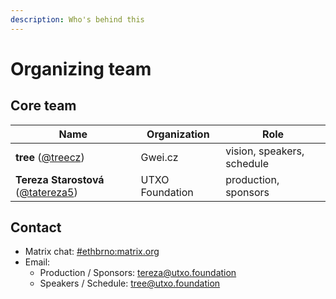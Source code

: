 ```yaml
---
description: Who's behind this
---
```


# Organizing team

## Core team

| Name                                                                | Organization    | Role                       |
| ------------------------------------------------------------------- | --------------- | -------------------------- |
| **tree** ([@treecz](https://twitter.com/treecz))                    | Gwei.cz         | vision, speakers, schedule |
| **Tereza Starostová** ([@tatereza5](https://twitter.com/tatereza5)) | UTXO Foundation | production, sponsors       |

## Contact

* Matrix chat: [#ethbrno:matrix.org](https://matrix.to/#/#ethbrno:matrix.org)
* Email:
  * Production / Sponsors: [tereza@utxo.foundation](mailto:tereza@utxo.foundation)
  * Speakers / Schedule: [tree@utxo.foundation](mailto:tree@utxo.foundation)
